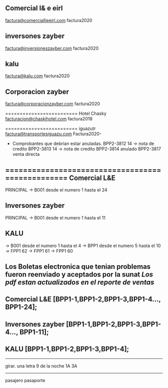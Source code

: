Comercial l& e eirl
----------------------------------
factura@comerciallieeirl.com
factura2020


inversones zayber
----------------------------------
factura@inversioneszayber.com
factura2020


kalu
----------------------------------
factura@kalu.com
factura2020


Corporacion zayber
----------------------------------
factura@corporacionzayber.com
factura2020

=========================
Hotel Chasky
facturacion@chaskihotel.com
factura2018

=========================
iguazutr
factura@transportesiguazu.com
Factura2020-




- Comprobantes que debrian estar anuladas.
BPP2-3812 14 -> nota de credito
BPP2-3813 14 -> nota de credito
BPP2-3814 anulado
BPP2-3817 venta directa


=================================================
Comercial L&E
----------------------------------------
PRINCIPAL -> B001   desde el numero 1 hasta el 24


Inversones zayber
----------------------------------------
PRINCIPAL -> B001 desde el numero 1 hasta el 11


KALU
----------------------------------
-> B001 desde el numero 1 hasta el 4
-> BPP1 desde el numero 5 hasta el 10
-> FPP1	62
-> FPP1	61
-> FPP1	60


Los Boletas electronica que tenian problemas fueron reenviado y aceptados por la sunat *Los pdf estan actualizados en el reporte de ventas*
--------------------------------------
Comercial L&E
[BPP1-1,BPP1-2,BPP1-3,BPP1-4..., BPP1-24];
--------------------------------------
Inversones zayber
[BPP1-1,BPP1-2,BPP1-3,BPP1-4..., BPP1-11];
--------------------------------------
KALU
[BPP1-1,BPP1-2,BPP1-3,BPP1-4];
--------------------------------------


-------------------------------
girar. una letra 9 de la noche
1A
3A

----------------- 
pasajero
pasaporte